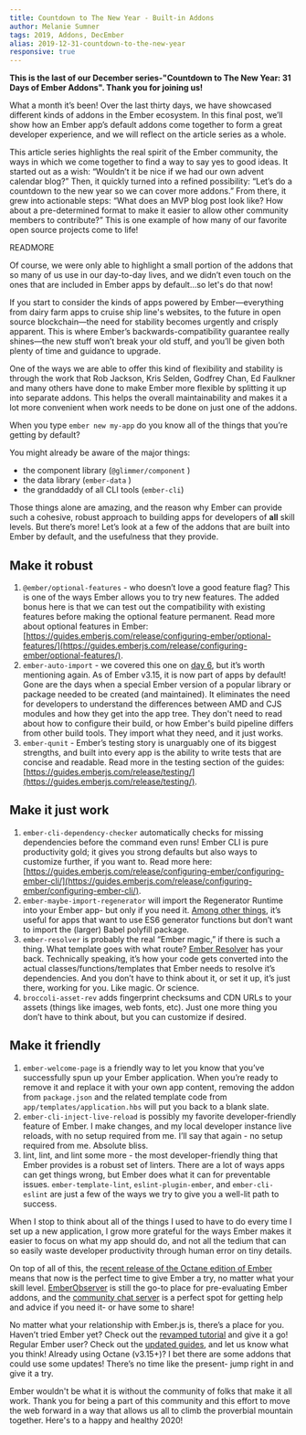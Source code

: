 ```yaml
---
title: Countdown to The New Year - Built-in Addons
author: Melanie Sumner
tags: 2019, Addons, DecEmber
alias: 2019-12-31-countdown-to-the-new-year
responsive: true
---
```


**This is the last of our December series-"Countdown to The New Year: 31 Days of Ember Addons". Thank you for joining us!**

What a month it’s been!  Over the last thirty days, we have showcased different kinds of addons in the Ember ecosystem. In this final post, we’ll show how an Ember app’s default addons come together to form a great developer experience, and we will reflect on the article series as a whole.

This article series highlights the real spirit of the Ember community, the ways in which we come together to find a way to say yes to good ideas.  It started out as a wish: “Wouldn’t it be nice if we had our own advent calendar blog?” Then, it quickly turned into a refined possibility: “Let’s do a countdown to the new year so we can cover more addons.” From there, it grew into actionable steps: “What does an MVP blog post look like? How about a pre-determined format to make it easier to allow other community members to contribute?” This is one example of how many of our favorite open source projects come to life!

READMORE

Of course, we were only able to highlight a small portion of the addons that so many of us use in our day-to-day lives, and we didn’t even touch on the ones that are included in Ember apps by default...so let's do that now! 

If you start to consider the kinds of apps powered by Ember—everything from dairy farm apps to cruise ship line's websites, to the future in open source blockchain—the need for stability becomes urgently and crisply apparent. This is where Ember’s backwards-compatibility guarantee really shines—the new stuff won’t break your old stuff, and you’ll be given both plenty of time and guidance to upgrade. 

<!--alex ignore just-->
One of the ways we are able to offer this kind of flexibility and stability is through the work that Rob Jackson, Kris Selden, Godfrey Chan, Ed Faulkner and many others have done to make Ember more flexible by splitting it up into separate addons. This helps the overall maintainability and makes it a lot more convenient when work needs to be done on just one of the addons. 

When you type `ember new my-app` do you know all of the things that you’re getting by default? 

You might already be aware of the major things:

- the component library (`@glimmer/component` )
- the data library (`ember-data` ) 
- the granddaddy of all CLI tools (`ember-cli`)

Those things alone are amazing, and the reason why Ember can provide such a cohesive, robust approach to building apps for developers of **all** skill levels. But there’s more! Let’s look at a few of the addons that are built into Ember by default, and the usefulness that they provide. 

## Make it robust

1. `@ember/optional-features` - who doesn’t love a good feature flag? This is one of the ways Ember allows you to try new features. The added bonus here is that we can test out the compatibility with existing features before making the optional feature permanent. Read more about optional features in Ember: [https://guides.emberjs.com/release/configuring-ember/optional-features/](https://guides.emberjs.com/release/configuring-ember/optional-features/).
2. `ember-auto-import` - we covered this one on [day 6](https://blog.emberjs.com/2019/12/06/countdown-to-the-new-year-ember-auto-import.html), but it’s worth mentioning again. As of Ember v3.15, it is now part of apps by default! Gone are the days when a special Ember version of a popular library or package needed to be created (and maintained).  It eliminates the need for developers to understand the differences between AMD and CJS modules and how they get into the app tree. They don't need to read about how to configure their build, or how Ember's build pipeline differs from other build tools. They import what they need, and it just works. 
3. `ember-qunit` - Ember’s testing story is unarguably one of its biggest strengths, and built into every app is the ability to write tests that are concise and readable. Read more in the testing section of the guides: [https://guides.emberjs.com/release/testing/](https://guides.emberjs.com/release/testing/).

<!--alex ignore just-->
## Make it just work 

1. `ember-cli-dependency-checker` automatically checks for missing dependencies before the command even runs! Ember CLI is pure productivity gold; it gives you strong defaults but also ways to customize further, if you want to. Read more here: [https://guides.emberjs.com/release/configuring-ember/configuring-ember-cli/](https://guides.emberjs.com/release/configuring-ember/configuring-ember-cli/). 
2. `ember-maybe-import-regenerator` will import the Regenerator Runtime into your Ember app- but only if you need it. [Among other things](https://github.com/machty/ember-maybe-import-regenerator), it’s useful for apps that want to use ES6 generator functions but don’t want to import the (larger) Babel polyfill package.
3.  `ember-resolver` is probably the real “Ember magic,” if there is such a thing. What template goes with what route? [Ember Resolver](https://github.com/ember-cli/ember-resolver) has your back. Technically speaking, it’s how your code gets converted into the actual classes/functions/templates that Ember needs to resolve it’s dependencies. And you don’t have to think about it, or set it up, it’s just there, working for you. Like magic. Or science.
4. `broccoli-asset-rev` adds fingerprint checksums and CDN URLs to your assets (things like images, web fonts, etc). Just one more thing you don’t have to think about, but you can customize if desired.

## Make it friendly

1. `ember-welcome-page` is a friendly way to let you know that you’ve successfully spun up your Ember application. When you’re ready to remove it and replace it with your own app content, removing the addon from `package.json` and the related template code from `app/templates/application.hbs` will put you back to a blank slate. 
2. `ember-cli-inject-live-reload` is possibly my favorite developer-friendly feature of Ember. I make changes, and my local developer instance live reloads, with no setup required from me. I’ll say that again - no setup required from me. Absolute bliss. 
3. lint, lint, and lint some more - the most developer-friendly thing that Ember provides is a robust set of linters. There are a lot of ways apps can get things wrong, but Ember does what it can for preventable issues. `ember-template-lint`, `eslint-plugin-ember`, and `ember-cli-eslint` are just a few of the ways we try to give you a well-lit path to success. 

When I stop to think about all of the things I used to have to do every time I set up a new application, I grow more grateful for the ways Ember makes it easier to focus on what my app should do, and not all the tedium that can so easily waste developer productivity through human error on tiny details. 

On top of all of this, the [recent release of the Octane edition of Ember](https://blog.emberjs.com/2019/12/20/octane-is-here.html) means that now is the perfect time to give Ember a try, no matter what your skill level. [EmberObserver](https://emberobserver.com/) is still the go-to place for pre-evaluating Ember addons, and the [community chat server](https://discord.gg/emberjs) is a perfect spot for getting help and advice if you need it- or have some to share! 

No matter what your relationship with Ember.js is, there’s a place for you. Haven’t tried Ember yet? Check out the [revamped tutorial](https://guides.emberjs.com/release/tutorial/) and give it a go! Regular Ember user? Check out the [updated guides](https://guides.emberjs.com/release/), and let us know what you think! Already using Octane (v3.15+)? I bet there are some addons that could use some updates! There’s no time like the present- jump right in and give it a try. 

Ember wouldn't be what it is without the community of folks that make it all work. Thank you for being a part of this community and this effort to move the web forward in a way that allows us all to climb the proverbial mountain together. Here's to a happy and healthy 2020!
